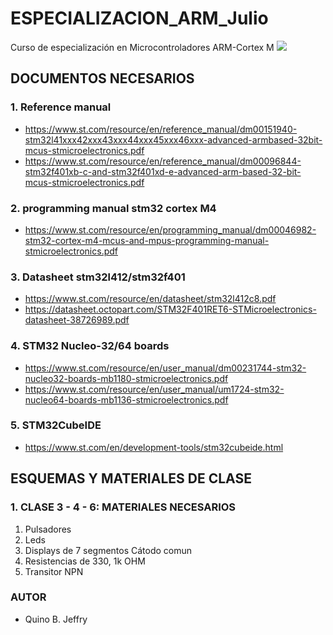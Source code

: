 # ESPECIALIZACION_ARM_Julio
Curso de especialización en Microcontroladores ARM-Cortex M
<img src="https://www.st.com/bin/ecommerce/api/image.PF266995.en.feature-description-include-personalized-no-cpn-medium.jpg">

## DOCUMENTOS NECESARIOS
### 1. Reference manual
- https://www.st.com/resource/en/reference_manual/dm00151940-stm32l41xxx42xxx43xxx44xxx45xxx46xxx-advanced-armbased-32bit-mcus-stmicroelectronics.pdf
- https://www.st.com/resource/en/reference_manual/dm00096844-stm32f401xb-c-and-stm32f401xd-e-advanced-arm-based-32-bit-mcus-stmicroelectronics.pdf

### 2. programming manual stm32 cortex M4
- https://www.st.com/resource/en/programming_manual/dm00046982-stm32-cortex-m4-mcus-and-mpus-programming-manual-stmicroelectronics.pdf

### 3. Datasheet stm32l412/stm32f401
- https://www.st.com/resource/en/datasheet/stm32l412c8.pdf
- https://datasheet.octopart.com/STM32F401RET6-STMicroelectronics-datasheet-38726989.pdf

### 4. STM32 Nucleo-32/64 boards
 - https://www.st.com/resource/en/user_manual/dm00231744-stm32-nucleo32-boards-mb1180-stmicroelectronics.pdf
 - https://www.st.com/resource/en/user_manual/um1724-stm32-nucleo64-boards-mb1136-stmicroelectronics.pdf
 
### 5. STM32CubeIDE
- https://www.st.com/en/development-tools/stm32cubeide.html
## ESQUEMAS Y MATERIALES DE CLASE
### 1. CLASE 3 - 4 - 6: MATERIALES NECESARIOS
 1. Pulsadores
 2. Leds
 3. Displays de 7 segmentos Cátodo comun
 4. Resistencias de 330, 1k OHM
 5. Transitor NPN

### AUTOR
- Quino B. Jeffry
